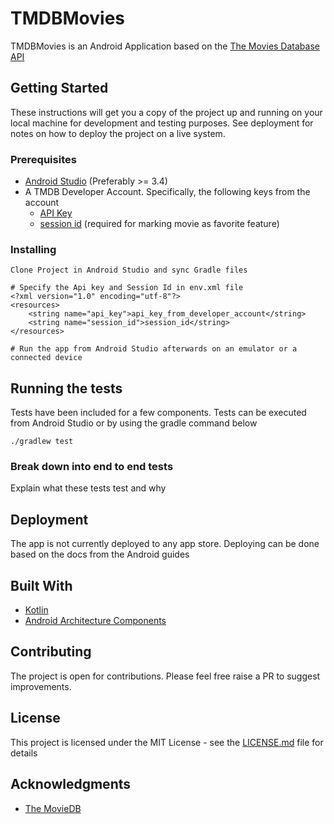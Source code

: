 # TMDBMovies

TMDBMovies is an Android Application based on the [The Movies Database API](https://www.themoviedb.org/documentation/api)

## Getting Started

These instructions will get you a copy of the project up and running on your local machine for development and testing purposes. See deployment for notes on how to deploy the project on a live system.

### Prerequisites

* [Android Studio](developer.android.com/studio/) (Preferably >= 3.4)
* A TMDB Developer Account. Specifically, the following keys from the account
  * [API Key](https://www.themoviedb.org/settings/api)
  * [session id](https://developers.themoviedb.org/3/authentication/validate-request-token) (required for marking movie as favorite feature)


### Installing

```
Clone Project in Android Studio and sync Gradle files
```
```
# Specify the Api key and Session Id in env.xml file
<?xml version="1.0" encoding="utf-8"?>
<resources>
    <string name="api_key">api_key_from_developer_account</string>
    <string name="session_id">session_id</string>
</resources>
```
```
# Run the app from Android Studio afterwards on an emulator or a connected device
```

## Running the tests

Tests have been included for a few components. Tests can be executed from Android Studio or by using the gradle command below
```
./gradlew test
```

### Break down into end to end tests

Explain what these tests test and why

## Deployment

The app is not currently deployed to any app store. Deploying can be done based on the docs from the Android guides

## Built With

* [Kotlin](https://kotlinlang.org)
* [Android Architecture Components](https://developer.android.com/topic/libraries/architecture)

## Contributing

The project is open for contributions. Please feel free raise a PR to suggest improvements.

## License

This project is licensed under the MIT License - see the [LICENSE.md](LICENSE.md) file for details

## Acknowledgments

* [The MovieDB](www.themoviedb.org/)
